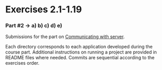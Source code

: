 # Exercises 2.1-1.19

### Part #2 → a) b) c) d) e)

Submissions for the part on [Communicating with server](https://fullstackopen.com/en/part2).

Each directory corresponds to each application developed during the course part. Additional instructions on running a project are provided in README files where needed. Commits are sequential according to the exercises order.
